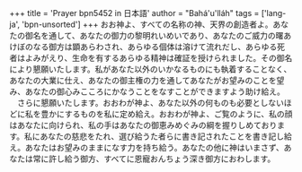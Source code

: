 +++
title = 'Prayer bpn5452 in 日本語'
author = "Bahá'u'lláh"
tags = ['lang-ja', 'bpn-unsorted']
+++
おお神よ、すべての名称の神、天界の創造者よ。あなたの御名を通して、あなたの御力の黎明れいめいであり、あなたのご威力の曙あけぼのなる御方は顕あらわされ、あらゆる個体は溶けて流れだし、あらゆる死者はよみがえり、生命を有するあらゆる精神は確証を授けられました。その御名により懇願いたします。私があなた以外のいかなるものにも執着することなく、あなたの大業に仕え、あなたの御主権の力を通してあなたがお望みのことを望み、あなたの御心みこころにかなうことをなすことができますよう助け給え。
　さらに懇願いたします。おおわが神よ、あなた以外の何ものも必要としないほどに私を豊かにするものを私に定め給え。おおわが神よ、ご覧のように、私の顔はあなたに向けられ、私の手はあなたの御恵みめぐみの綱を握りしめております。私にあなたの慈悲をたれ、選び給うた者らに書き記されたことを書き記し給え。あなたはお望みのままになす力を持ち給う。あなたの他に神はいまさず、あなたは常に許し給う御方、すべてに恩寵おんちょう深き御方におわします。
